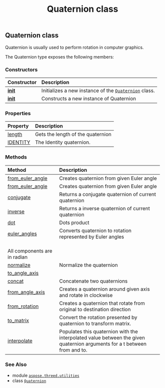 ﻿---
title: Quaternion class
second_title: Aspose.3D for Python via .NET API References
description: 
type: docs
weight: 150
url: /python-net/aspose.threed.utilities/quaternion/
is_root: false
---

## Quaternion class

Quaternion is usually used to perform rotation in computer graphics.



The Quaternion type exposes the following members:

### Constructors
| Constructor | Description |
| :- | :- |
| [__init__](/3d/python-net/aspose.threed.utilities/quaternion/__init__/#float-float-float-float) | Initializes a new instance of the [`Quaternion`](/3d/python-net/aspose.threed.utilities/quaternion) class. |
| [__init__](/3d/python-net/aspose.threed.utilities/quaternion/__init__/#) | Constructs a new instance of Quaternion |


### Properties
| Property | Description |
| :- | :- |
| [length](/3d/python-net/aspose.threed.utilities/quaternion/length) | Gets the length of the quaternion |
| [IDENTITY](/3d/python-net/aspose.threed.utilities/quaternion/identity) | The Identity quaternion. |


### Methods
| Method | Description |
| :- | :- |
| [from_euler_angle](/3d/python-net/aspose.threed.utilities/quaternion/from_euler_angle/#float-float-float) | Creates quaternion from given Euler angle |
| [from_euler_angle](/3d/python-net/aspose.threed.utilities/quaternion/from_euler_angle/#aspose.threed.utilities.Vector3) | Creates quaternion from given Euler angle |
| [conjugate](/3d/python-net/aspose.threed.utilities/quaternion/conjugate/#) | Returns a conjugate quaternion of current quaternion |
| [inverse](/3d/python-net/aspose.threed.utilities/quaternion/inverse/#) | Returns a inverse quaternion of current quaternion |
| [dot](/3d/python-net/aspose.threed.utilities/quaternion/dot/#aspose.threed.utilities.Quaternion) | Dots product |
| [euler_angles](/3d/python-net/aspose.threed.utilities/quaternion/euler_angles/#) | Converts quaternion to rotation represented by Euler angles<br/>All components are in radian |
| [normalize](/3d/python-net/aspose.threed.utilities/quaternion/normalize/#) | Normalize the quaternion |
| [to_angle_axis](/3d/python-net/aspose.threed.utilities/quaternion/to_angle_axis/#any-any) |  |
| [concat](/3d/python-net/aspose.threed.utilities/quaternion/concat/#aspose.threed.utilities.Quaternion) | Concatenate two quaternions |
| [from_angle_axis](/3d/python-net/aspose.threed.utilities/quaternion/from_angle_axis/#float-aspose.threed.utilities.Vector3) | Creates a quaternion around given axis and rotate in clockwise |
| [from_rotation](/3d/python-net/aspose.threed.utilities/quaternion/from_rotation/#aspose.threed.utilities.Vector3-aspose.threed.utilities.Vector3) | Creates a quaternion that rotate from original to destination direction |
| [to_matrix](/3d/python-net/aspose.threed.utilities/quaternion/to_matrix/#) | Convert the rotation presented by quaternion to transform matrix. |
| [interpolate](/3d/python-net/aspose.threed.utilities/quaternion/interpolate/#float-aspose.threed.utilities.Quaternion-aspose.threed.utilities.Quaternion) | Populates this quaternion with the interpolated value between the given quaternion arguments for a t between from and to. |



### See Also
* module [`aspose.threed.utilities`](..)
* class [`Quaternion`](/3d/python-net/aspose.threed.utilities/quaternion)
